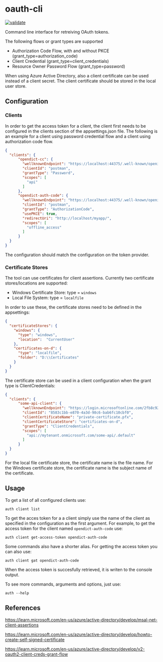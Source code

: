 # oauth-cli

[![validate](https://github.com/aadversteeg/oauth-cli/actions/workflows/validate.yml/badge.svg)](https://github.com/aadversteeg/oauth-cli/actions/workflows/validate.yml)

Command line interface for retreiving OAuth tokens.

The following flows or grant types are supported
- Authorization Code Flow, with and without PKCE (grant_type=authorization_code)
- Client Credential (grant_type=client_credentials)
- Resource Owner Password Flow (grant_type=password)


When using Azure Active Directory, also a client certificate can be used instead of a client secret. The client certificate should be stored in the local user store.


## Configuration

### Clients
In order to get the access token for a client, the client first needs to be configured in the clients section of the appsettings.json file. The following is an example for a client using password credential flow and a client using authorization code flow.

``` json
{
  "clients": {
      "opendict-cc": {
        "wellknownEndpoint": "https://localhost:44375/.well-known/openid-configuration",
        "clientId": "postman",
        "grantType": "Password",
        "scopes": [
          "api"
        ]
      },
      "opendict-auth-code": {
        "wellknownEndpoint": "https://localhost:44375/.well-known/openid-configuration",
        "clientId": "postman",
        "grantType": "AuthorizationCode",
        "usePKCE": true,
        "redirectUri": "http://localhost/myapp/",
        "scopes": [
          "offline_access"
        ]
      }
  }
}
```


The configuration should match the configuration on the token provider.

### Certificate Stores

The tool can use certificates for client assertions. Currently two certificate stores/locations are supported:

- Windows Certificate Store: type = `windows`
- Local File System: type = `localfile`

In order to use these, the certificate stores need to be defined in the appsettings:

``` json
{
  "certificateStores": {
    "windows": {
      "type": "windows",
      "location":  "CurrentUser"
    },
    "certificates-on-d": {
      "type": "localfile",
      "folder": "D:\\Certificates"
    }
  }
}

```

The certificate store can be used in a client configuration when the grant type is ClientCredentials:

``` json
{
  "clients": {
      "some-api-client": {
        "wellknownEndpoint": "https://login.microsoftonline.com/2fb8c929-8306-4a3b-8c12-a201b46ce22a/v2.0/.well-known/openid-configuration",
        "clientId": "8583c1bb-e870-4a3d-98c6-bab6fc10cbf0",
        "clientCertificateName": "private-certificate.pfx",
        "clientCertificateStore": "certificates-on-d",
        "grantType": "ClientCredentials",
        "scopes": [
          "api://mytenant.onmicrosoft.com/some-api/.default"
        ]
      }
  }
}
```

For the local file certificate store, the certificate name is the file name. For the Windows certificate store, the certificate name is the subject name of the certificate.


## Usage

To get a list of all configured clients use:
``` shell
auth client list
```

To get the acces token for a a client simply use the name of the client as specified in the configuration as the first argument. For example, to get the access token for the client named `opendict-auth-code` use:

``` shell
auth client get-access-token opendict-auth-code
```

Some commands also have a shorter alias.  For getting the access token you can also use:

``` shell
auth client gat opendict-auth-code
```

When the access token is succesfully retrieved, it is writen to the console output.

To see more commands, arguments and options, just use:
``` shell
auth --help
```






## References

https://learn.microsoft.com/en-us/azure/active-directory/develop/msal-net-client-assertions

https://learn.microsoft.com/en-us/azure/active-directory/develop/howto-create-self-signed-certificate

https://learn.microsoft.com/en-us/azure/active-directory/develop/v2-oauth2-client-creds-grant-flow